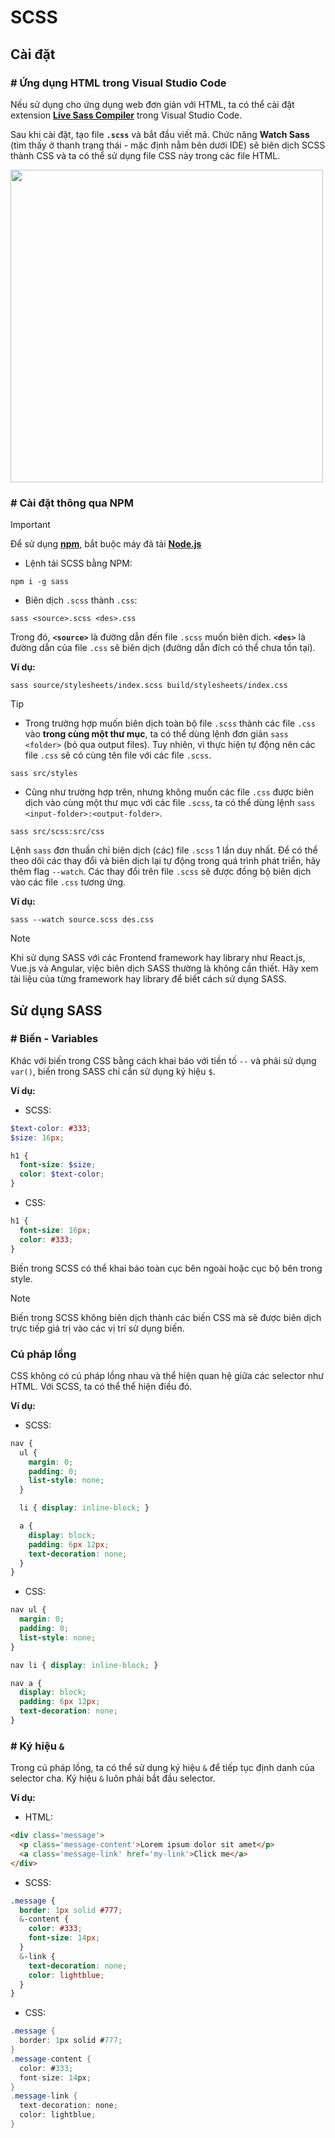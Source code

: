 # SCSS

## Cài đặt

### # Ứng dụng HTML trong Visual Studio Code

Nếu sử dụng cho ứng dụng web đơn giản với HTML, ta có thể cài đặt extension [**Live Sass Compiler**](https://marketplace.visualstudio.com/items?itemName=ritwickdey.live-sass) trong Visual Studio Code. 

Sau khi cài đặt, tạo file **`.scss`** và bắt đầu viết mã. Chức năng **Watch Sass** (tìm thấy ở thanh trạng thái - mặc định nằm bên dưới IDE) sẽ biên dịch SCSS thành CSS và ta có thể sử dụng file CSS này trong các file HTML.

<img src="https://github.com/toabaobutchi/scss/assets/147165208/4b940402-0a2d-4ed3-b337-78db7d938f9a" width="500px" />

### # Cài đặt thông qua NPM

> [!Important]
>
> Để sử dụng [**npm**](https://www.npmjs.com/), bắt buộc máy đã tải [**Node.js**](https://nodejs.org/en)

- Lệnh tải SCSS bằng NPM:

```
npm i -g sass
```

- Biên dịch `.scss` thành `.css`:

```
sass <source>.scss <des>.css
```

Trong đó, **`<source>`** là đường dẫn đến file `.scss` muốn biên dịch. **`<des>`** là đường dẫn của file `.css` sẽ biên dịch (đường dẫn đích có thể chưa tồn tại).

**Ví dụ:**

```
sass source/stylesheets/index.scss build/stylesheets/index.css
```

> [!Tip]
>
> - Trong trường hợp muốn biên dịch toàn bộ file `.scss` thành các file `.css` vào **trong cùng một thư mục**, ta có thể dùng lệnh đơn giản `sass <folder>` (bỏ qua output files). Tuy nhiên, vì thực hiện tự động nên các file `.css` sẽ có cùng tên file với các file `.scss`.
> 
> ```
> sass src/styles
> ```
> 
> - Cũng như trường hợp trên, nhưng không muốn các file `.css` được biên dịch vào cùng một thư mục với các file `.scss`, ta có thể dùng lệnh `sass <input-folder>:<output-folder>`.
>
> ```
> sass src/scss:src/css 
> ```

Lệnh `sass` đơn thuần chỉ biên dịch (các) file `.scss` 1 lần duy nhất. Để có thể theo dõi các thay đổi và biên dịch lại tự động trong quá trình phát triển, hãy thêm flag `--watch`. Các thay đổi trên file `.scss` sẽ được đồng bộ biên dịch vào các file `.css` tương ứng.

**Ví dụ:**

```
sass --watch source.scss des.css
```

> [!Note]
>
> Khi sử dụng SASS với các Frontend framework hay library như React.js, Vue.js và Angular, việc biên dịch SASS thường là không cần thiết. Hãy xem tài liệu của từng framework hay library để biết cách sử dụng SASS.

## Sử dụng SASS

### # Biến - Variables

Khác với biến trong CSS bằng cách khai báo với tiền tố `--` và phải sử dụng `var()`, biến trong SASS chỉ cần sử dụng ký hiệu `$`.

**Ví dụ:**

- SCSS:

```scss
$text-color: #333;
$size: 16px;

h1 {
  font-size: $size;
  color: $text-color;
}
```

- CSS:

```css
h1 {
  font-size: 16px;
  color: #333;
}
```

Biến trong SCSS có thể khai báo toàn cục bên ngoài hoặc cục bộ bên trong style.

> [!Note]
>
> Biến trong SCSS không biên dịch thành các biến CSS mà sẽ được biên dịch trực tiếp giá trị vào các vị trí sử dụng biến.

### Cú pháp lồng

CSS không có cú pháp lồng nhau và thể hiện quan hệ giữa các selector như HTML. Với SCSS, ta có thể thể hiện điều đó.

**Ví dụ:**

- SCSS:

```scss
nav {
  ul {
    margin: 0;
    padding: 0;
    list-style: none;
  }

  li { display: inline-block; }

  a {
    display: block;
    padding: 6px 12px;
    text-decoration: none;
  }
}
```

- CSS:

```css
nav ul {
  margin: 0;
  padding: 0;
  list-style: none;
}

nav li { display: inline-block; }

nav a {
  display: block;
  padding: 6px 12px;
  text-decoration: none;
}
```

### # Ký hiệu `&`

Trong cú pháp lồng, ta có thể sử dụng ký hiệu `&` để tiếp tục định danh của selector cha. Ký hiệu `&` luôn phải bắt đầu selector.

**Ví dụ:**

- HTML:

```html
<div class='message'>
  <p class='message-content'>Lorem ipsum dolor sit amet</p>
  <a class='message-link' href='my-link'>Click me</a>
</div>
```

- SCSS:

```scss
.message {
  border: 1px solid #777;
  &-content {
    color: #333;
    font-size: 14px;
  }
  &-link {
    text-decoration: none;
    color: lightblue;
  }
}
```

- CSS:

```cs
.message {
  border: 1px solid #777;
}
.message-content {
  color: #333;
  font-size: 14px;
}
.message-link {
  text-decoration: none;
  color: lightblue;
}
```


